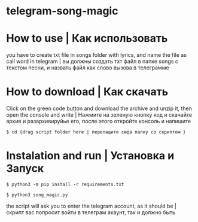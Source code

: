 # telegram-song-magic

 
 # How to use | Как использовать
you have to create txt file in songs folder with lyrics, and name the file as call word in telegram |
вы должны создать тхт файл в папке songs с текстом песни, и назвать файл как слово вызова в телеграмме

# How to download | Как скачать 
Click on the green code button and download the archive and unzip it, then open the console and write |
Нажмите на зеленую кнопку код и скачайте архив и разархивируйье его, после этого откройте консоль и напишите
```
$ cd {drag script folder here | перетащите сюда папку со скриптом }
```

# Instalation and run | Установка и Запуск
```
$ python3 -m pip install -r requirements.txt 

$ python3 song_magic.py
```

the script will ask you to enter the telegram account, as it should be |
скрипт вас попросит войти в телеграм акаунт, так и  должно быть
